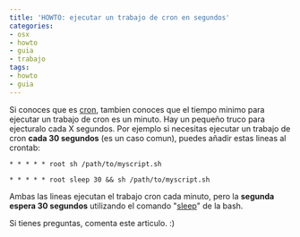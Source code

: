 ```yaml
---
title: 'HOWTO: ejecutar un trabajo de cron en segundos'
categories:
- osx
- howto
- guia
- trabajo
tags:
- howto
- guia
---
```

Si conoces que es [cron](http://es.wikipedia.org/wiki/Cron), tambien conoces
que el tiempo minimo para ejecutar un trabajo de cron es un minuto. Hay un
pequeño truco para ejecturalo cada X segundos. Por ejemplo si necesitas
ejecutar un trabajo de cron **cada 30 segundos** (es un caso comun), puedes
añadir estas lineas al crontab:

    
    
    * * * * * root sh /path/to/myscript.sh  
    
    * * * * * root sleep 30 && sh /path/to/myscript.sh

  
Ambas las lineas ejecutan el trabajo cron cada minuto, pero la **segunda
espera 30 segundos** utilizando el comando
"[sleep](http://en.wikipedia.org/wiki/Sleep_\(Unix\))" de la bash.

Si tienes preguntas, comenta este articulo. :)

